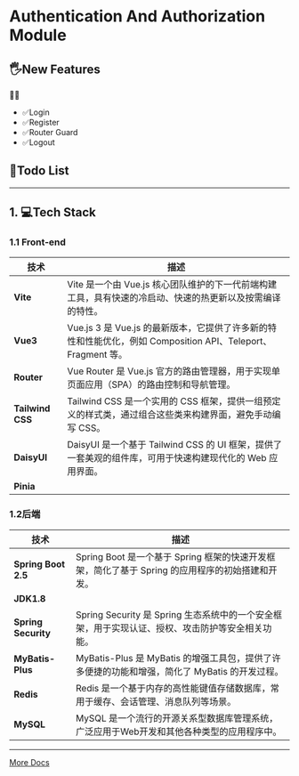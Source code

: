 # Authentication And Authorization Module

## 🖐New Features

🔳✅

- ✅Login
- ✅Register
- ✅Router Guard
- ✅Logout

## 🙏Todo List

***

## 1. 💻Tech Stack

### 1.1 Front-end

| **技术**           | **描述**                                                                          |
|------------------|---------------------------------------------------------------------------------|
| **Vite**         | Vite 是一个由 Vue.js 核心团队维护的下一代前端构建工具，具有快速的冷启动、快速的热更新以及按需编译的特性。                     |
| **Vue3**         | Vue.js 3 是 Vue.js 的最新版本，它提供了许多新的特性和性能优化，例如 Composition API、Teleport、Fragment 等。 |
| **Router**       | Vue Router 是 Vue.js 官方的路由管理器，用于实现单页面应用（SPA）的路由控制和导航管理。                          |
| **Tailwind CSS** | Tailwind CSS 是一个实用的 CSS 框架，提供一组预定义的样式类，通过组合这些类来构建界面，避免手动编写 CSS。                 |
| **DaisyUI**      | DaisyUI 是一个基于 Tailwind CSS 的 UI 框架，提供了一套美观的组件库，可用于快速构建现代化的 Web 应用界面。            |
| **Pinia**        |                                                                                 |

### 1.2后端

| **技术**              | **描述**                                                         |
|---------------------|----------------------------------------------------------------|
| **Spring Boot 2.5** | Spring Boot 是一个基于 Spring 框架的快速开发框架，简化了基于 Spring 的应用程序的初始搭建和开发。 |
| **JDK1.8**          |                                                                |
| **Spring Security** | Spring Security 是 Spring 生态系统中的一个安全框架，用于实现认证、授权、攻击防护等安全相关功能。   |
| **MyBatis-Plus**    | MyBatis-Plus 是 MyBatis 的增强工具包，提供了许多便捷的功能和增强，简化了 MyBatis 的开发过程。 |
| **Redis**           | Redis 是一个基于内存的高性能键值存储数据库，常用于缓存、会话管理、消息队列等场景。                   |
| **MySQL**           | MySQL 是一个流行的开源关系型数据库管理系统，广泛应用于Web开发和其他各种类型的应用程序中。              |

***

[More Docs](https://github.com/RainbowJier/Authentication_And_Authorization_Module/tree/main/docs)



